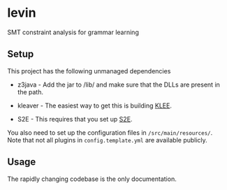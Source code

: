 # levin
SMT constraint analysis for grammar learning

## Setup

This project has the following unmanaged dependencies

- z3java - Add the jar to /lib/ and make sure that the DLLs are present in the path.

- kleaver - The easiest way to get this is building [KLEE](http://klee.github.io/build-llvm34/).

- S2E - This requires that you set up [S2E](https://github.com/S2E/docs/).

You also need to set up the configuration files in ```/src/main/resources/```.
Note that not all plugins in ```config.template.yml``` are available publicly. 


## Usage

The rapidly changing codebase is the only documentation.
